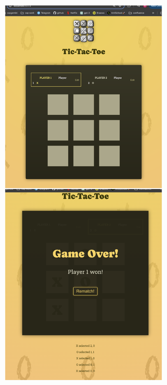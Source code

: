 ![tic-tac-toe_playing.png](tic-tac-toe_playing.png)
![tic-tac-toe_game_over.png](tic-tac-toe_game_over.png)
